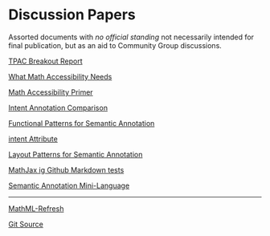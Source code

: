 # Discussion Papers

Assorted documents with _no official standing_ not necessarily
intended for final publication, but as an aid to Community Group
discussions.


[TPAC Breakout Report](TPAC-OverView)

[What Math Accessibility Needs](a11y-needs)

[Math Accessibility Primer](accessibility)

[Intent Annotation Comparison](comparison)

[Functional Patterns for Semantic Annotation](function-semantics)

[intent Attribute](intent)

[Layout Patterns for Semantic Annotation](layout-semantics)

[MathJax ig Github Markdown tests](mjtest)

[Semantic Annotation Mini-Language](semantics-mini)

---

[MathML-Refresh](../)


[Git Source](https://github.com/mathml-refresh/discussion-papers)  


